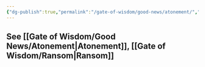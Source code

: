 ```yaml
---
{"dg-publish":true,"permalink":"/gate-of-wisdom/good-news/atonement/","tags":["#GateWisdom","GoodNews"]}
---
```


See [[Gate of Wisdom/Good News/Atonement\|Atonement]], [[Gate of Wisdom/Ransom\|Ransom]]
- 